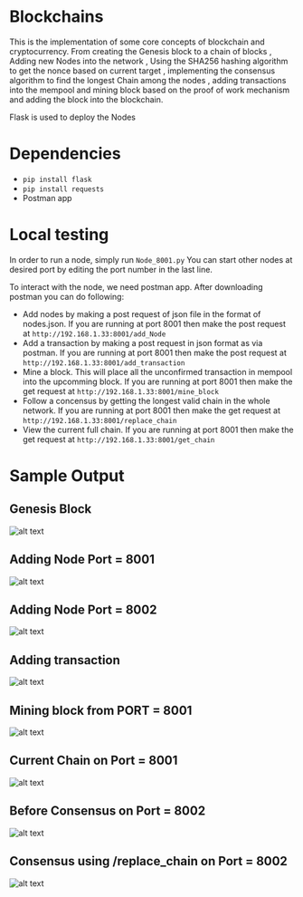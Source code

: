 # Blockchains
This is the implementation of some core concepts of blockchain and cryptocurrency. From creating the Genesis block to a chain of blocks , Adding new Nodes into the network , Using the SHA256 hashing algorithm to get the nonce based on current target , implementing the consensus algorithm to find the longest Chain among the nodes , adding transactions into the mempool and mining block based on the proof of work mechanism and adding the block into the blockchain.

Flask is used to deploy the Nodes

# Dependencies
- ```pip install flask```
- ```pip install requests```
- Postman app
# Local testing
In order to run a node, simply run
```Node_8001.py```
You can start other nodes at desired port by editing the port number in the last line.

To interact with the node, we need postman app. After downloading postman you can do following:
- Add nodes by making a post request of json file in the format of nodes.json. If you are running at port 8001 then make the post request at
```http://192.168.1.33:8001/add_Node```
- Add a transaction by making a post request in json format as via postman. If you are running at port 8001 then make the post request at
```http://192.168.1.33:8001/add_transaction```
- Mine a block. This will place all the unconfirmed transaction in mempool into the upcomming block. If you are running at port 8001 then make the get request at
```http://192.168.1.33:8001/mine_block```
- Follow a concensus by getting the longest valid chain in the whole network. If you are running at port 8001 then make the get request at
```http://192.168.1.33:8001/replace_chain```
- View the current full chain. If you are running at port 8001 then make the get request at
```http://192.168.1.33:8001/get_chain```
# Sample Output

## Genesis Block
![alt text](https://github.com/yashgoel72/Blockchains/blob/main/sampleOutput/Screenshot%201943-10-28%20at%2010.25.41%20AM.png)

## Adding Node Port = 8001
![alt text](https://github.com/yashgoel72/Blockchains/blob/main/sampleOutput/Screenshot%201943-10-28%20at%2010.26.46%20AM.png)

## Adding Node Port = 8002
![alt text](https://github.com/yashgoel72/Blockchains/blob/main/sampleOutput/Screenshot%201943-10-28%20at%2010.27.05%20AM.png)

## Adding transaction
![alt text](https://github.com/yashgoel72/Blockchains/blob/main/sampleOutput/Screenshot%201943-10-28%20at%2010.27.40%20AM.png)

## Mining block from PORT = 8001
![alt text](https://github.com/yashgoel72/Blockchains/blob/main/sampleOutput/Screenshot%201943-10-28%20at%2012.44.19%20PM.png)

## Current Chain on Port = 8001
![alt text](https://github.com/yashgoel72/Blockchains/blob/main/sampleOutput/Screenshot%201943-10-28%20at%2010.29.31%20AM.png)

## Before Consensus on Port = 8002
![alt text](https://github.com/yashgoel72/Blockchains/blob/main/sampleOutput/Screenshot%201943-10-28%20at%2010.29.45%20AM.png)

## Consensus using /replace_chain on Port = 8002
![alt text](https://github.com/yashgoel72/Blockchains/blob/main/sampleOutput/Screenshot%201943-10-28%20at%2010.30.05%20AM.png)

